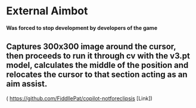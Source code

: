 # External Aimbot
#### Was forced to stop development by developers of the game

## Captures 300x300 image around the cursor, then proceeds to run it through cv with the v3.pt model, calculates the middle of the position and relocates the cursor to that section acting as an aim assist.

( https://github.com/FiddllePat/copilot-notforeclipsis [Link])
